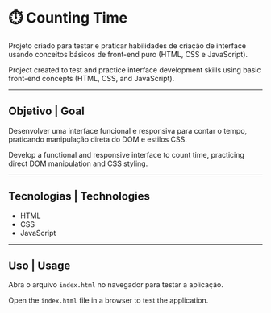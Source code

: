 # ⏱️ Counting Time

Projeto criado para testar e praticar habilidades de criação de interface usando conceitos básicos de front-end puro (HTML, CSS e JavaScript).

Project created to test and practice interface development skills using basic front-end concepts (HTML, CSS, and JavaScript).

---

## Objetivo | Goal

Desenvolver uma interface funcional e responsiva para contar o tempo, praticando manipulação direta do DOM e estilos CSS.

Develop a functional and responsive interface to count time, practicing direct DOM manipulation and CSS styling.

---

## Tecnologias | Technologies

- HTML  
- CSS  
- JavaScript

---

## Uso | Usage

Abra o arquivo `index.html` no navegador para testar a aplicação.

Open the `index.html` file in a browser to test the application.
